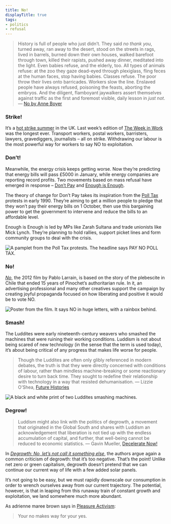 ```yaml
---
title: No!
displayTitle: true
tags: 
- politics
- refusal
---
```


> History is full of people who just didn’t. They said *no thank you*, turned away, ran away to the desert, stood on the streets in rags, lived in barrels, burned down their own houses, walked barefoot through town, killed their rapists, pushed away dinner, meditated into the light. Even babies refuse, and the elderly, too. All types of animals refuse: at the zoo they gaze dead-eyed through plexiglass, fling feces at the human faces, stop having babies. Classes refuse. The poor throw their lives onto barricades. Workers slow the line. Enslaved people have always refused, poisoning the feasts, aborting the embryos. And the diligent, flamboyant jaywalkers assert themselves against traffic as the first and foremost visible, daily lesson in *just not*.
— [No by Anne Boyer](https://www.poetryfoundation.org/harriet-books/2017/04/no)

### Strike!

It’s a [hot strike summer](https://novaramedia.com/2022/07/13/everything-you-need-to-know-about-hot-strike-summer/) in the UK. Last week’s edition of [The Week in Work](https://theweekinwork.substack.com/p/prospect-of-nhs-strikes-grows-strikes) was the longest ever. Transport workers, postal workers, barristers, lawyers, gravediggers, journalists – all on strike. Withdrawing our labour is the most powerful way for workers to say NO to exploitation.

### Don’t!

Meanwhile, the energy crisis keeps getting worse. Now they’re predicting that energy bills will pass £5000 in January, while energy companies are reporting record profits. Two movements based on mass refusal have emerged in response – [Don’t Pay](https://dontpay.uk/) and [Enough is Enough](https://wesayenough.co.uk/).

The theory of change for Don’t Pay takes its inspiration from the [Poll Tax](https://maydayrooms.org/archive_item/poll-tax-rebellion/) protests in early 1990. They’re aiming to get a million people to pledge that they won’t pay their energy bills on 1 October, then use this bargaining power to get the government to intervene and reduce the bills to an affordable level.

Enough is Enough is led by MPs like Zarah Sultana and trade unionists like Mick Lynch. They’re planning to hold rallies, support picket lines and form community groups to deal with the crisis.

![A pamplet from the Poll Tax protests. The headline says PAY NO POLL TAX.](https://d2w9rnfcy7mm78.cloudfront.net/17684414/original_89af786e53c90f9272451f980ec24e90.jpg?1661016693?bc=0)

### No!

*[No](https://en.wikipedia.org/wiki/No_(2012_film))*, the 2012 film by Pablo Larrain, is based on the story of the plebescite in Chile that ended 15 years of Pinochet’s authoritarian rule. In it, an advertising professional and many other creatives support the campaign by creating joyful propaganda focused on how liberating and positive it would be to vote NO.

![Poster from the film. It says NO in huge letters, with a rainbox behind.](https://d2w9rnfcy7mm78.cloudfront.net/17684412/original_887f5acf72841c67f24faa9a36077b2c.jpg?1661016691?bc=0)

### Smash!

The Luddites were early nineteenth-century weavers who smashed the machines that were ruining their working conditions. Luddism is not about being scared of new technology (in the sense that the term is used today), it’s about being critical of any progress that makes life worse for people.

> Though the Luddites are often only glibly referenced in modern debates, the truth is that they were directly concerned with conditions of labour, rather than mindless machine-breaking or some reactionary desire to turn back time. They sought to redefine their relationship with technology in a way that resisted dehumanisation.
— Lizzie O’Shea, [Future Histories](https://www.versobooks.com/books/3747-future-histories)

![A black and white print of two Luddites smashing machines.](https://d2w9rnfcy7mm78.cloudfront.net/17684413/original_7088c1995cfed609e8dce1a55f72364e.jpg?1661016692?bc=0)

### Degrow!

> Luddism might also link with the politics of degrowth, a movement that originated in the Global South and shares with Luddism an acknowledgement that liberation is not tied up with the endless accumulation of capital, and further, that well-being cannot be reduced to economic statistics.
— Gavin Mueller, [Decelerate Now!](https://logicmag.io/commons/decelerate-now/)

In *[Degrowth: No, let’s not call it something else](https://illuminem.com/illuminemvoices/1ab65908-2352-4ae9-8738-5313a3b147e6)*, the authors argue again a common criticism of degrowth: that it’s too negative. That’s the point! Unlike net zero or green capitalism, degrowth doesn’t pretend that we can continue our current way of life with a few added solar panels. 

It’s not going to be easy, but we must rapidly downscale our consumption in order to wrench ourselves away from our current trajectory. The potential, however, is that in leaping from this runaway train of constant growth and exploitation, we land somewhere much more abundant.

As adrienne maree brown says in [Pleasure Activism](https://www.akpress.org/pleasure-activism.html):
> Your no makes way for your yes.